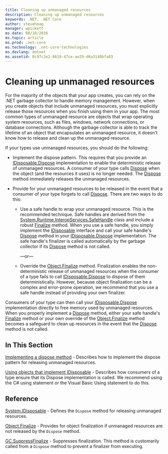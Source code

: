 ```yaml
---
title: Cleaning up unmanaged resources
description: Cleaning up unmanaged resources
keywords: .NET, .NET Core
author: stevehoag
manager: wpickett
ms.date: 08/18/2016
ms.topic: article
ms.prod: .net-core
ms.technology: .net-core-technologies
ms.devlang: dotnet
ms.assetid: 8c97c3e2-8619-47ce-ae29-d6a3140bfa83
---
```


# Cleaning up unmanaged resources

For the majority of the objects that your app creates, you can rely on the .NET garbage collector to handle memory management. However, when you create objects that include unmanaged resources, you must explicitly release those resources when you finish using them in your app. The most common types of unmanaged resource are objects that wrap operating system resources, such as files, windows, network connections, or database connections. Although the garbage collector is able to track the lifetime of an object that encapsulates an unmanaged resource, it doesn't know how to release and clean up the unmanaged resource. 

If your types use unmanaged resources, you should do the following: 

* Implement the dispose pattern. This requires that you provide an [IDisposable.Dispose](xref:System.IDisposable.Dispose) implementation to enable the deterministic release of unmanaged resources. A consumer of your type calls [Dispose](xref:System.IDisposable.Dispose) when the object (and the resources it uses) is no longer needed. The [Dispose](xref:System.IDisposable.Dispose) method immediately releases the unmanaged resources. 

* Provide for your unmanaged resources to be released in the event that a consumer of your type forgets to call [Dispose](xref:System.IDisposable.Dispose). There are two ways to do this: 

	* Use a safe handle to wrap your unmanaged resource. This is the recommended technique. Safe handles are derived from the [System.Runtime.InteropServices.SafeHandle](xref:System.Runtime.InteropServices.SafeHandle) class and include a robust [Finalize](xref:System.Object.Finalize) method. When you use a safe handle, you simply implement the [IDisposable](xref:System.IDisposable) interface and call your safe handle's [Dispose](xref:System.IDisposable.Dispose) method in your [IDisposable.Dispose](xref:System.IDisposable.Dispose) implementation. The safe handle's finalizer is called automatically by the garbage collector if its [Dispose](xref:System.IDisposable.Dispose) method is not called. 

      —or—

	* Override the [Object.Finalize](xref:System.Object.Finalize) method. Finalization enables the non-deterministic release of unmanaged resources when the consumer of a type fails to call [IDisposable.Dispose](xref:System.IDisposable.Dispose) to dispose of them deterministically. However, because object finalization can be a complex and error-prone operation, we recommend that you use a safe handle instead of providing your own finalizer. 

Consumers of your type can then call your [IDisposable.Dispose](xref:System.IDisposable.Dispose) implementation directly to free memory used by unmanaged resources. When you properly implement a [Dispose](xref:System.IDisposable.Dispose) method, either your safe handle's [Finalize](xref:System.Object.Finalize) method or your own override of the [Object.Finalize](xref:System.Object.Finalize) method becomes a safeguard to clean up resources in the event that the [Dispose](xref:System.IDisposable.Dispose) method is not called. 

## In This Section

[Implementing a dispose method](implementing-dispose.md) - Describes how to implement the dispose pattern for releasing unmanaged resources.

[Using objects that implement IDisposable](using-objects.md) - Describes how consumers of a type ensure that its Dispose implementation is called. We recommend using the C# using statement or the Visual Basic Using statement to do this.

## Reference

[System.IDisposable](xref:System.IDisposable) - Defines the `Dispose` method for releasing unmanaged resources.

[Object.Finalize](xref:System.Object.Finalize) - Provides for object finalization if unmanaged resources are not released by the `Dispose` method. 

[GC.SuppressFinalize](xref:System.GC#System_GC_SuppressFinalize_System_Object_) - Suppresses finalization. This method is customarily called from a `Dispose` method to prevent a finalizer from executing. 
